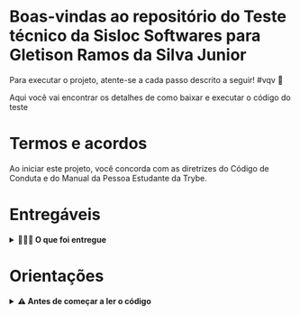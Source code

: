# Boas-vindas ao repositório do Teste técnico da Sisloc Softwares para Gletison Ramos da Silva Junior

Para executar o projeto, atente-se a cada passo descrito a seguir! #vqv 🚀

Aqui você vai encontrar os detalhes de como baixar e executar o código do teste

# Termos e acordos

Ao iniciar este projeto, você concorda com as diretrizes do Código de Conduta e do Manual da Pessoa Estudante da Trybe.

# Entregáveis

<details>
  <summary><strong>🤷🏽‍♀️ O que foi entregue</strong></summary><br />

  Foi desenvolvido uma aplicação que para gerenciar descontos progressivos de itens em uma loja.

  <strong>🚵 Habilidades que foram trabalhadas:</strong>
  <ul>
    <li>Escrever aplicações usando SQL e alguma linguagem de programação</li>
    <li>Demonstrar habilidades de abstração/li>
    <li>Codigo legível e organização/li>
    <li>Trabalhar com banco de dados MYSQL</li>
  </ul>

</details>

# Orientações

<details>
  <summary><strong>⚠ Antes de começar a ler o código</strong></summary><br />

  Este teste foi feito no sistema operacional Ubuntu, logo as instruções abaixo serão otimizadas para ele.
  Caso necessite de orientações para a instalação dos componentes necessários para rodar a aplicação, entre em contato com o desenvolvedor pelo email: gletisonjr@gmail.com.

1. Clone o repositório

- Use o comando: `git clone git@github.com:gletisonjr/teste-tecnico-sisloc-gletison-jr.git`
- Entre na pasta do repositório que você acabou de clonar:
  - `cd teste-tecnico-sisloc-gletison-jr`
  - Caso utilize VS Code como IDE, utilize o comando:
  - `code .`

2. Docker-compose

  Este teste utiliza docker-compose para configurar as dependências necessárias para rodar a aplicação.
  É necessário também ter instalado o Docker em sua máquina antes de instalar o docker-compose.

  Caso não tenha docker-compose instalado em sua máquina, siga as instruções abaixo:
  - Abra o terminal e execute os comandos:
  - `sudo curl -L "https://github.com/docker/compose/releases/download/v2.5.0/docker-compose-$(uname -s)-$(uname -m)" -o /usr/local/bin/docker-compose`
  - `sudo chmod +x /usr/local/bin/docker-compose`
  - `docker-compose --version`
  - Ao final deverá aparecer uma mensagem semelhante a:
  - `docker-compose version 2.5.0, build unknown`

  Caso não tenha sido configurado, utilize o comando:
  - `docker-compose up -d`

3. Node.js

  Esta aplicação utiliza node.js e a ORM Sequelize.js para se comunicar com o banco de dados.
  Se faz necessário ter a versão node 16 ou superior instalada na máquina.
